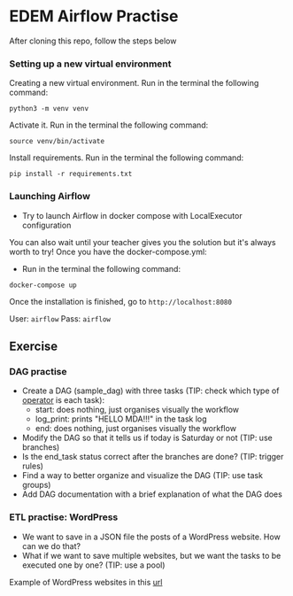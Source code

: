 # EDEM Airflow Practise

After cloning this repo, follow the steps below

### Setting up a new virtual environment

Creating a new virtual environment. Run in the terminal the following command:

`python3 -m venv venv`

Activate it. Run in the terminal the following command:

`source venv/bin/activate`

Install requirements. Run in the terminal the following command:

`pip install -r requirements.txt`

### Launching Airflow

- Try to launch Airflow in docker compose with LocalExecutor configuration

You can also wait until your teacher gives you the solution but it's always worth to try!
Once you have the docker-compose.yml:

- Run in the terminal the following command:

`docker-compose up`

Once the installation is finished, go to `http://localhost:8080`

User: `airflow`
Pass: `airflow`

## Exercise

### DAG practise

- Create a DAG (sample_dag) with three tasks (TIP: check which type
  of [operator](https://airflow.apache.org/docs/apache-airflow/stable/_api/airflow/operators/index.html) is each task):
    - start: does nothing, just organises visually the workflow
    - log_print: prints "HELLO MDA!!!" in the task log
    - end: does nothing, just organises visually the workflow
- Modify the DAG so that it tells us if today is Saturday or not (TIP: use branches)
- Is the end_task status correct after the branches are done? (TIP: trigger rules)
- Find a way to better organize and visualize the DAG (TIP: use task groups)
- Add DAG documentation with a brief explanation of what the DAG does

### ETL practise: WordPress

- We want to save in a JSON file the posts of a WordPress website. How can we do that?
- What if we want to save multiple websites, but we want the tasks to be executed one by one? (TIP: use a pool)

Example of WordPress websites in this [url](https://elementor.com/blog/famous-wordpress-websites/)
